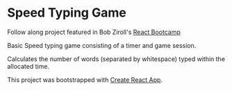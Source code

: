 # Speed Typing Game

Follow along project featured in Bob Ziroll's [React Bootcamp](https://scrimba.com/course/greact/enrolled)

Basic Speed typing game consisting of a timer and game session.

Calculates the number of words (separated by whitespace) typed within the allocated time.

This project was bootstrapped with [Create React App](https://github.com/facebook/create-react-app).

